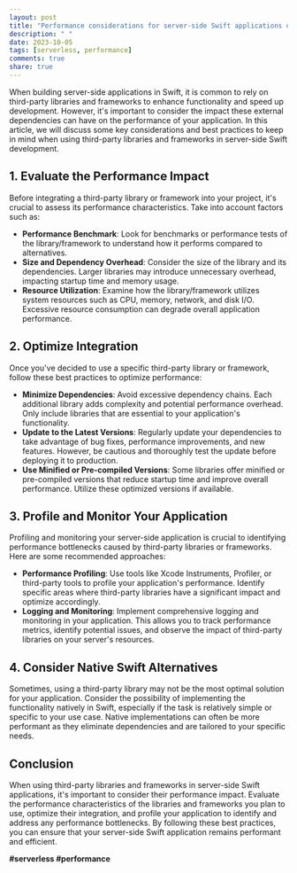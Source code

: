 ```yaml
---
layout: post
title: "Performance considerations for server-side Swift applications using third-party libraries and frameworks"
description: " "
date: 2023-10-05
tags: [serverless, performance]
comments: true
share: true
---
```


When building server-side applications in Swift, it is common to rely on third-party libraries and frameworks to enhance functionality and speed up development. However, it's important to consider the impact these external dependencies can have on the performance of your application. In this article, we will discuss some key considerations and best practices to keep in mind when using third-party libraries and frameworks in server-side Swift development.

## 1. Evaluate the Performance Impact

Before integrating a third-party library or framework into your project, it's crucial to assess its performance characteristics. Take into account factors such as:

- **Performance Benchmark**: Look for benchmarks or performance tests of the library/framework to understand how it performs compared to alternatives.
- **Size and Dependency Overhead**: Consider the size of the library and its dependencies. Larger libraries may introduce unnecessary overhead, impacting startup time and memory usage.
- **Resource Utilization**: Examine how the library/framework utilizes system resources such as CPU, memory, network, and disk I/O. Excessive resource consumption can degrade overall application performance.

## 2. Optimize Integration

Once you've decided to use a specific third-party library or framework, follow these best practices to optimize performance:

- **Minimize Dependencies**: Avoid excessive dependency chains. Each additional library adds complexity and potential performance overhead. Only include libraries that are essential to your application's functionality.
- **Update to the Latest Versions**: Regularly update your dependencies to take advantage of bug fixes, performance improvements, and new features. However, be cautious and thoroughly test the update before deploying it to production.
- **Use Minified or Pre-compiled Versions**: Some libraries offer minified or pre-compiled versions that reduce startup time and improve overall performance. Utilize these optimized versions if available.

## 3. Profile and Monitor Your Application

Profiling and monitoring your server-side application is crucial to identifying performance bottlenecks caused by third-party libraries or frameworks. Here are some recommended approaches:

- **Performance Profiling**: Use tools like Xcode Instruments, Profiler, or third-party tools to profile your application's performance. Identify specific areas where third-party libraries have a significant impact and optimize accordingly.
- **Logging and Monitoring**: Implement comprehensive logging and monitoring in your application. This allows you to track performance metrics, identify potential issues, and observe the impact of third-party libraries on your server's resources.

## 4. Consider Native Swift Alternatives

Sometimes, using a third-party library may not be the most optimal solution for your application. Consider the possibility of implementing the functionality natively in Swift, especially if the task is relatively simple or specific to your use case. Native implementations can often be more performant as they eliminate dependencies and are tailored to your specific needs.

## Conclusion

When using third-party libraries and frameworks in server-side Swift applications, it's important to consider their performance impact. Evaluate the performance characteristics of the libraries and frameworks you plan to use, optimize their integration, and profile your application to identify and address any performance bottlenecks. By following these best practices, you can ensure that your server-side Swift application remains performant and efficient.

**#serverless #performance**